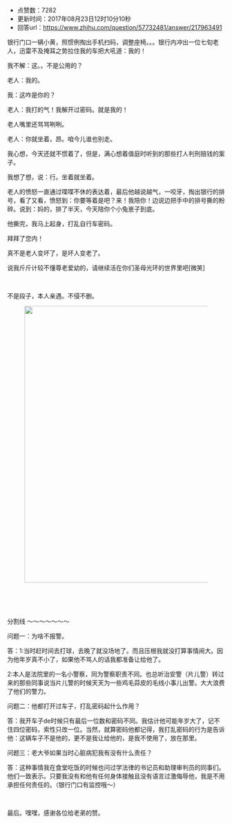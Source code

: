 - 点赞数：7282
- 更新时间：2017年08月23日12时10分10秒
- 回答url：https://www.zhihu.com/question/57732481/answer/217963491
<body>
 <p data-pid="KZFE10dO">银行门口一辆小黄，照惯例掏出手机扫码，调整座椅。。。银行内冲出一位七旬老人，迅雷不及掩耳之势拉住我的车把大吼道：我的！</p>
 <p data-pid="wouUk-os">我不解：这。。不是公用的？</p>
 <p data-pid="N12HM4bw">老人：我的。</p>
 <p data-pid="-sfENVGh">我：这咋是你的？</p>
 <p data-pid="wCnV2OJC">老人：我打的气！我解开过密码。就是我的！</p>
 <p data-pid="ruX0kKCC">老人嘴里还骂骂咧咧。</p>
 <p data-pid="YF5uTPp3">老人：你就坐着，昂。咱今儿谁也别走。</p>
 <p data-pid="gX9KkJzF">我心想，今天还就不惯着了，但是，满心想着值庭时听到的那些打人判刑赔钱的案子。</p>
 <p data-pid="5AOsxCfp">我想了想，说：行。坐着就坐着。</p>
 <p data-pid="AQuw3vll">老人的愤怒一直通过喋喋不休的表达着，最后他越说越气，一咬牙，掏出银行的排号，看了又看，愤怒到：你要等着是吧？来！我陪你！边说边把手中的排号撕的粉碎。说到：妈的，排了半天，今天陪你个小兔崽子到底。</p>
 <p data-pid="bp2yhDo6">他撕完，我马上起身，打乱自行车密码。</p>
 <p data-pid="Fes6AOgI">拜拜了您内！</p>
 <p data-pid="4U7SdnwY">真不是老人变坏了，是坏人变老了。</p>
 <p data-pid="NfjWW4i_">说我斤斤计较不懂尊老爱幼的，请继续活在你们圣母光环的世界里吧[微笑]</p>
 <br>
 <p data-pid="3Mu3tSvy">不是段子，本人亲遇。不侵不删。</p>
 <figure>
  <img data-rawheight="640" src="https://pic1.zhimg.com/50/v2-067793758f125678a188f9579fd918f7_720w.jpg?source=1940ef5c" data-rawwidth="640" data-original-token="v2-067793758f125678a188f9579fd918f7" class="origin_image zh-lightbox-thumb" width="640" data-original="https://picx.zhimg.com/v2-067793758f125678a188f9579fd918f7_r.jpg?source=1940ef5c">
 </figure>
 <br>
 <br>
 <br>
 <p data-pid="BngKO2H_">分割线 ～～～～～～～</p>
 <p data-pid="-29BAVq-">问题一：为啥不报警。</p>
 <p data-pid="03ejEbs6">答：1:当时赶时间去打球，去晚了就没场地了。而且压根我就没打算事情闹大。因为他年岁真不小了，如果他不骂人的话我都准备让给他了。</p>
 <p data-pid="L0TqCHsH">2:本人是法院里的一名小警察，同为警察职责不同。也总听治安警（片儿警）转过来的那些同事说当片儿警的时候天天为一些鸡毛蒜皮的毛线小事儿出警。大大浪费了他们的警力。</p>
 <p data-pid="llc2RU4D">问题二：他都打开过车子，打乱密码起什么作用？</p>
 <p data-pid="_gO7Vdfk">答：我开车子de时候只有最后一位数和密码不同。我估计他可能年岁大了，记不住四位密码，索性只改一位。当然，就算密码他都记得，我打乱密码的行为是告诉他：这辆车子不是他的，更不是我让给他的，是我不使用了，放在那里。</p>
 <p data-pid="UbglFhZ-">问题三：老大爷如果当时心脏病犯我有没有什么责任？</p>
 <p data-pid="cZBF_js9">答：这种事情我在食堂吃饭的时候也问过学法律的书记员和助理审判员的同事们。他们一致表示。只要我没有和他有任何身体接触且没有语言过激侮辱他，我是不用承担任何责任的。（银行门口有监控哦～）</p>
 <br>
 <p data-pid="62mseKd-">最后。嘿嘿，感谢各位给老弟的赞。</p>
</body>